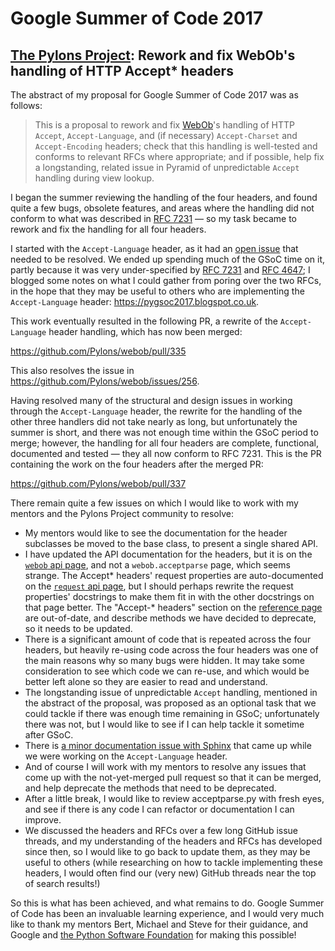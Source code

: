 # Google Summer of Code 2017

## [The Pylons Project](https://pylonsproject.org): Rework and fix WebOb's handling of HTTP Accept\* headers

The abstract of my proposal for Google Summer of Code 2017 was as follows:

> This is a proposal to rework and fix [WebOb](https://webob.org)'s handling of HTTP `Accept`, `Accept-Language`, and (if necessary) `Accept-Charset` and `Accept-Encoding` headers; check that this handling is well-tested and conforms to relevant RFCs where appropriate; and if possible, help fix a longstanding, related issue in Pyramid of unpredictable `Accept` handling during view lookup.

I began the summer reviewing the handling of the four headers, and found quite a few bugs, obsolete features, and areas where the handling did not conform to what was described in [RFC 7231](https://tools.ietf.org/html/rfc7231) &mdash; so my task became to rework and fix the handling for all four headers.

I started with the `Accept-Language` header, as it had an [open issue](https://github.com/Pylons/webob/issues/256) that needed to be resolved. We ended up spending much of the GSoC time on it, partly because it was very under-specified by [RFC 7231](https://tools.ietf.org/html/rfc7231) and [RFC 4647](https://tools.ietf.org/html/rfc4647); I blogged some notes on what I could gather from poring over the two RFCs, in the hope that they may be useful to others who are implementing the `Accept-Language` header: https://pygsoc2017.blogspot.co.uk.

This work eventually resulted in the following PR, a rewrite of the `Accept-Language` header handling, which has now been merged:

https://github.com/Pylons/webob/pull/335

This also resolves the issue in https://github.com/Pylons/webob/issues/256.

Having resolved many of the structural and design issues in working through the `Accept-Language` header, the rewrite for the handling of the other three handlers did not take nearly as long, but unfortunately the summer is short, and there was not enough time within the GSoC period to merge; however, the handling for all four headers are complete, functional, documented and tested &mdash; they all now conform to RFC 7231. This is the PR containing the work on the four headers after the merged PR:

https://github.com/Pylons/webob/pull/337

There remain quite a few issues on which I would like to work with my mentors and the Pylons Project community to resolve:

* My mentors would like to see the documentation for the header subclasses be moved to the base class, to present a single shared API.
* I have updated the API documentation for the headers, but it is on the [`webob` api page](https://webob.readthedocs.io/en/stable/api/webob.html), and not a `webob.acceptparse` page, which seems strange. The Accept\* headers' request properties are auto-documented on the [`request` api page](https://webob.readthedocs.io/en/stable/api/request.html), but I should perhaps rewrite the request properties' docstrings to make them fit in with the other docstrings on that page better. The "Accept-\* headers" section on the [reference page](https://webob.readthedocs.io/en/stable/reference.html) are out-of-date, and describe methods we have decided to deprecate, so it needs to be updated.
* There is a significant amount of code that is repeated across the four headers, but heavily re-using code across the four headers was one of the main reasons why so many bugs were hidden. It may take some consideration to see which code we can re-use, and which would be better left alone so they are easier to read and understand.
* The longstanding issue of unpredictable `Accept` handling, mentioned in the abstract of the proposal, was proposed as an optional task that we could tackle if there was enough time remaining in GSoC; unfortunately there was not, but I would like to see if I can help tackle it sometime after GSoC.
* There is [a minor documentation issue with Sphinx](https://github.com/Pylons/pylons-sphinx-themes/issues/7) that came up while we were working on the `Accept-Language` header.
* And of course I will work with my mentors to resolve any issues that come up with the not-yet-merged pull request so that it can be merged, and help deprecate the methods that need to be deprecated.
* After a little break, I would like to review acceptparse.py with fresh eyes, and see if there is any code I can refactor or documentation I can improve.
* We discussed the headers and RFCs over a few long GitHub issue threads, and my understanding of the headers and RFCs has developed since then, so I would like to go back to update them, as they may be useful to others (while researching on how to tackle implementing these headers, I would often find our (very new) GitHub threads near the top of search results!)

So this is what has been achieved, and what remains to do. Google Summer of Code has been an invaluable learning experience, and I would very much like to thank my mentors Bert, Michael and Steve for their guidance, and Google and [the Python Software Foundation](https://www.python.org/psf/) for making this possible!
